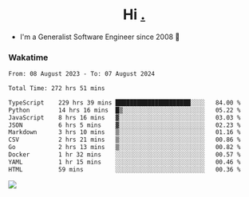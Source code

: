 <h1 align="center">Hi <a href="https://www.hackerrank.com/erasmosaraujo">.</a></h1>
 
- I'm a Generalist Software Engineer  since 2008 🚀
<!--  
<p align="left">
  <a href="https://github.com/erasmosoares/github-readme-stats">
    <img
      align="center"
      src="https://github-readme-stats.vercel.app/api/top-langs/?username=erasmosoares&theme=radical&layout=compact"
    />
  </a>
  <a href="https://github.com/erasmosoares/github-readme-stats">
    [![Harlok's WakaTime stats](https://github-readme-stats.vercel.app/api/wakatime?username=ffflabs)](https://github.com/anuraghazra/github-readme-stats)
  </a>
</p>

<!--
 ### Repo 
 
<p align="left">
 <a href="https://github.com/erasmosoares/github-readme-stats">
    <img
      align="center"
      height="165"
      src="https://github-readme-stats.vercel.app/api/pin?username=erasmosoares&repo=sample-node&title_color=fff&icon_color=f9f9f9&text_color=9f9f9f&bg_color=151515"
    />
  </a>
  <a href="https://github.com/erasmosoares/github-readme-stats">
    <img
      align="center"
      height="165"
      src="https://github-readme-stats.vercel.app/api/pin?username=erasmosoares&repo=sample-node&title_color=fff&icon_color=f9f9f9&text_color=9f9f9f&bg_color=151515"
    />
  </a>
</p>
-->

 ### Wakatime 

<!--START_SECTION:waka-->

```txt
From: 08 August 2023 - To: 07 August 2024

Total Time: 272 hrs 51 mins

TypeScript    229 hrs 39 mins █████████████████████░░░░   84.00 %
Python        14 hrs 16 mins  █▒░░░░░░░░░░░░░░░░░░░░░░░   05.22 %
JavaScript    8 hrs 16 mins   ▓░░░░░░░░░░░░░░░░░░░░░░░░   03.03 %
JSON          6 hrs 5 mins    ▓░░░░░░░░░░░░░░░░░░░░░░░░   02.23 %
Markdown      3 hrs 10 mins   ▒░░░░░░░░░░░░░░░░░░░░░░░░   01.16 %
CSV           2 hrs 21 mins   ▒░░░░░░░░░░░░░░░░░░░░░░░░   00.86 %
Go            2 hrs 13 mins   ▒░░░░░░░░░░░░░░░░░░░░░░░░   00.82 %
Docker        1 hr 32 mins    ░░░░░░░░░░░░░░░░░░░░░░░░░   00.57 %
YAML          1 hr 15 mins    ░░░░░░░░░░░░░░░░░░░░░░░░░   00.46 %
HTML          59 mins         ░░░░░░░░░░░░░░░░░░░░░░░░░   00.36 %
```

<!--END_SECTION:waka-->

![](https://komarev.com/ghpvc/?username=erasmosoares&color=brightgreen)
